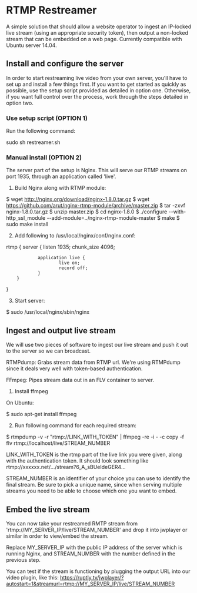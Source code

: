 # RTMP Restreamer

A simple solution that should allow a website operator to ingest an IP-locked live stream (using an appropriate security token), then output a non-locked stream that can be embedded on a web page. Currently compatible with Ubuntu server 14.04.

## Install and configure the server

In order to start restreaming live video from your own server, you'll have to set up and install a few things first. If you want to get started as quickly as possible, use the setup script provided as detailed in option one. Otherwise, if you want full control over the process, work through the steps detailed in option two.

### Use setup script (OPTION 1)

Run the following command:

sudo sh restreamer.sh

### Manual install (OPTION 2)

The server part of the setup is Nginx. This will serve our RTMP streams on port 1935, through an application called 'live'.

1. Build Nginx along with RTMP module:

$ wget http://nginx.org/download/nginx-1.8.0.tar.gz
$ wget https://github.com/arut/nginx-rtmp-module/archive/master.zip
$ tar -zxvf nginx-1.8.0.tar.gz
$ unzip master.zip
$ cd nginx-1.8.0
$ ./configure --with-http_ssl_module --add-module=../nginx-rtmp-module-master
$ make
$ sudo make install

2. Add following to /usr/local/nginx/conf/nginx.conf:
 
rtmp {
        server {
                listen 1935;
                chunk_size 4096;

                application live {
                        live on;
                        record off;
                }
        }
}

3. Start server:

$ sudo /usr/local/nginx/sbin/nginx

## Ingest and output live stream

We will use two pieces of software to ingest our live stream and push it out to the server so we can broadcast.

RTMPdump: Grabs stream data from RTMP url. We're using RTMPdump since it deals very well with token-based authentication.

FFmpeg: Pipes stream data out in an FLV container to server.

1. Install ffmpeg

On Ubuntu:

$ sudo apt-get install ffmpeg

2. Run following command for each required stream:

$ rtmpdump -v -r "rtmp://LINK_WITH_TOKEN" | ffmpeg -re -i - -c copy -f flv rtmp://localhost/live/STREAM_NUMBER

LINK_WITH_TOKEN is the rtmp part of the live link you were given, along with the authentication token. It should look something like rtmp://xxxxxx.net/.../stream?6_A_sBUeIdeGER4...

STREAM_NUMBER is an identifier of your choice you can use to identify the final stream. Be sure to pick a unique name, since when serving multiple streams you need to be able to choose which one you want to embed.

## Embed the live stream

You can now take your restreamed RMTP stream from 'rtmp://MY_SERVER_IP/live/STREAM_NUMBER' and drop it into jwplayer or similar in order to view/embed the stream.

Replace MY_SERVER_IP with the public IP address of the server which is running Nginx, and STREAM_NUMBER with the number defined in the previous step.

You can test if the stream is functioning by plugging the output URL into our video plugin, like this: https://ruptly.tv/jwplayer/?autostart=1&streamurl=rtmp://MY_SERVER_IP/live/STREAM_NUMBER